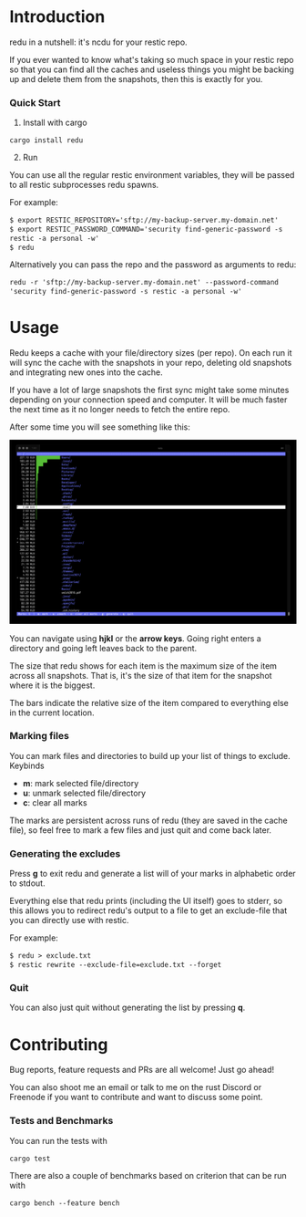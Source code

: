 # Introduction

redu in a nutshell: it's ncdu for your restic repo.

If you ever wanted to know what's taking so much space in your restic
repo so that you can find all the caches and useless things you might be backing
up and delete them from the snapshots, then this is exactly for you.

### Quick Start
1. Install with cargo
```
cargo install redu
```
2. Run
 
You can use all the regular restic environment variables, they will be passed
to all restic subprocesses redu spawns.

For example:
```
$ export RESTIC_REPOSITORY='sftp://my-backup-server.my-domain.net'
$ export RESTIC_PASSWORD_COMMAND='security find-generic-password -s restic -a personal -w'
$ redu 
```

Alternatively you can pass the repo and the password as arguments to redu:
```
redu -r 'sftp://my-backup-server.my-domain.net' --password-command 'security find-generic-password -s restic -a personal -w' 
```

# Usage
Redu keeps a cache with your file/directory sizes (per repo).
On each run it will sync the cache with the snapshots in your repo,
deleting old snapshots and integrating new ones into the cache.

If you have a lot of large snapshots the first sync might take some minutes
depending on your connection speed and computer.
It will be much faster the next time as it no longer needs to fetch the entire repo.

After some time you will see something like this:

![Screenshot of redu showing the contents of a repo with some marks active](screenshot.jpg)

You can navigate using **hjkl** or the **arrow keys**.
Going right enters a directory and going left leaves back to the parent.

The size that redu shows for each item is the maximum size of the item
across all snapshots. That is, it's the size of that item for the snapshot
where it is the biggest.

The bars indicate the relative size of the item compared to everything else
in the current location.

### Marking files 
You can mark files and directories to build up your list of things to exclude.
Keybinds
- **m**: mark selected file/directory
- **u**: unmark selected file/directory
- **c**: clear all marks
 
The marks are persistent across runs of redu (they are saved in the cache file),
so feel free to mark a few files and just quit and come back later.

### Generating the excludes
Press **g** to exit redu and generate a list will of your marks in alphabetic order to stdout.

Everything else that redu prints (including the UI itself) goes to stderr,
so this allows you to redirect redu's output to a file to get an exclude-file
that you can directly use with restic.

For example:
```
$ redu > exclude.txt
$ restic rewrite --exclude-file=exclude.txt --forget
```

### Quit
You can also just quit without generating the list by pressing **q**.

# Contributing
Bug reports, feature requests and PRs are all welcome!
Just go ahead!

You can also shoot me an email or talk to me on the rust Discord or Freenode
if you want to contribute and want to discuss some point.

### Tests and Benchmarks
You can run the tests with
```
cargo test
```

There are also a couple of benchmarks based on criterion that can be run with
```
cargo bench --feature bench
```